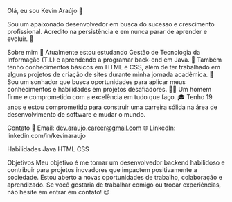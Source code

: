Olá, eu sou Kevin Araújo 👋

Sou um apaixonado desenvolvedor em busca do sucesso e crescimento profissional. Acredito na persistência e em nunca parar de aprender e evoluir. 🚀

Sobre mim
🔭 Atualmente estou estudando Gestão de Tecnologia da Informação (T.I.) e aprendendo a programar back-end em Java.
🌱 Também tenho conhecimentos básicos em HTML e CSS, além de ter trabalhado em alguns projetos de criação de sites durante minha jornada acadêmica.
💼 Sou um sonhador que busca oportunidades para aplicar meus conhecimentos e habilidades em projetos desafiadores.
🧑‍💼 Um homem firme e comprometido com a excelência em tudo que faço.
🎓 Tenho 19 anos e estou comprometido para construir uma carreira sólida na área de desenvolvimento de software e mudar o mundo.


Contato
📧 Email: dev.araujo.career@gmail.com
🌐 LinkedIn: linkedin.com/in/kevinaraujo

Habilidades
Java
HTML
CSS

Objetivos
Meu objetivo é me tornar um desenvolvedor backend habilidoso e contribuir para projetos inovadores que impactem positivamente a sociedade. Estou aberto a novas oportunidades de trabalho, colaboração e aprendizado. Se você gostaria de trabalhar comigo ou trocar experiências, não hesite em entrar em contato! 😉
